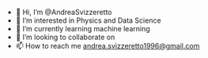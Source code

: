 - 👋 Hi, I’m @AndreaSvizzeretto
- 👀 I’m interested in Physics and Data Science
- 🌱 I’m currently learning machine learning
- 💞️ I’m looking to collaborate on
- 📫 How to reach me andrea.svizzeretto1996@gmail.com

<!---
AndreaSvizzeretto/AndreaSvizzeretto is a ✨ special ✨ repository because its `README.md` (this file) appears on your GitHub profile.
You can click the Preview link to take a look at your changes.
--->
